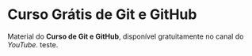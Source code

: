 # Curso Grátis de Git e GitHub
Material do **Curso de Git e GitHub**, disponível gratuitamente no canal do *YouTube*.
teste.
